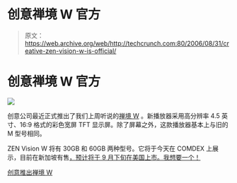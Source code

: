 # 创意禅境 W 官方

> 原文：<https://web.archive.org/web/http://techcrunch.com:80/2006/08/31/creative-zen-vision-w-is-official/>

# 创意禅境 W 官方

![](img/466433a50c674486a73f6c12a12d58f0.png)

创意公司最近正式推出了我们上周听说的[禅境 W](https://web.archive.org/web/20130627213938/http://crunchgear.com/2006/08/23/creative-zen-vision-w-unveiled/) 。新播放器采用高分辨率 4.5 英寸、16:9 格式的彩色宽屏 TFT 显示屏。除了屏幕之外，这款播放器基本上与旧的 M 型号相同。

ZEN Vision W 将有 30GB 和 60GB 两种型号。它将于今天在 COMDEX 上展示，目前在新加坡有售[，预计将于 9 月下旬在美国上市。我想要一个！](https://web.archive.org/web/20130627213938/http://sg.creative.com/products/product.asp?category=210&subcategory=211&product=15752&nav=artwork)

[创意推出禅境 W](https://web.archive.org/web/20130627213938/http://sg.creative.com/corporate/pressroom/releases/welcome.asp?pid=12591)